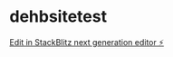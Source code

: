 # dehbsitetest

[Edit in StackBlitz next generation editor ⚡️](https://stackblitz.com/~/github.com/mfatihcolak/dehbsitetest)